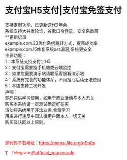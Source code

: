 # 支付宝H5支付|支付宝免签支付

支持定制功能，已更新迭代2年余<br>系统支持大并发轮询，谷歌口令登录，安全系数高<br>**更新记录<br>example.com.23优化系统跳转方式，提高成功率<br>example.com.15修复系统xss漏洞,系统更安全<br>主要功能：<br>1：本系统支持支付宝H5<br>2：支付宝需要挂手机端或云端监控<br>3：如果您需要演示站请联系客服看演示站<br>4：系统有完善的功能体系，不用担心后续无法使用<br>5：本店支持二次开发<br>声明：<br>源码只供学习使用，如用于商业活动与本人无关<br>购买本系统请一定测试确定好在买<br>请勿将系统用于非法业务,合理学习<br>用来进行违反中国法律用户跟本人一切无关<br>购买及认同以上原则。<br> <br> <br>


<p style="color: red;">源代码下载地址：<a href="https://mega-file.org/qPp0s" style="color: red;">https://mega-file.org/qPp0s</a></p><p style="color: red;"><img src="https://cdn-icons-png.flaticon.com/512/2111/2111646.png" alt="Telegram Icon" style="width: 16px; vertical-align: middle; margin-right: 5px;">Telegram:<a href="https://t.me/official_sourcecode" style="color: red;">@official_sourcecode</a></p>